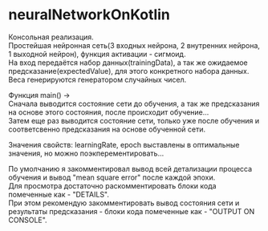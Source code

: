 # neuralNetworkOnKotlin  
Консольная реализация.  
Простейшая нейронная сеть(3 входных нейрона, 2 внутренних нейрона, 1 выходной нейрон), функция активации - сигмоид.  
На вход передаётся набор данных(trainingData), а так же ожидаемое предсказание(expectedValue), для этого конкретного набора данных.  
Веса генерируются генератором случайных чисел.  
  
Функция main() ->  
Сначала выводится состояние сети до обучения, а так же предсказания на основе этого состояния, после происходит обучение...  
Затем еще раз выводится состояние сети, только уже после обучения и соответсвенно предсказания на основе обученной сети.  
  
Значения свойств: learningRate, epoch выставлены в оптимальные значения, но можно поэкперементировать...  

По умолчанию я закомментировал вывод всей детализации процесса обучения и вывод "mean square error" после каждой эпохи.  
Для просмотра достаточно раскомментировать блоки кода помеченные как - "DETAILS".  
При этом рекомендую закомментировать вывод состояния сети и результаты предсказания - блоки кода помеченные как - "OUTPUT ON CONSOLE".
